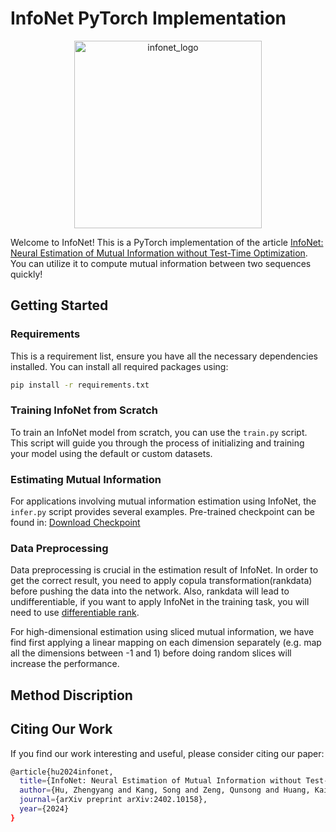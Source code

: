 # InfoNet PyTorch Implementation

<p align="center">
  <img src="https://drive.google.com/uc?export=view&id=1CS-iVGgRriB3Erl4fn8fLUJOjf6BHNqd" alt="infonet_logo" width="300"/>
</p>

Welcome to InfoNet! This is a PyTorch implementation of the article [InfoNet: Neural Estimation of Mutual Information without Test-Time Optimization](https://arxiv.org/abs/2402.10158).
You can utilize it to compute mutual information between two sequences quickly!

## Getting Started

### Requirements

This is a requirement list, ensure you have all the necessary dependencies installed. You can install all required packages using:

```bash
pip install -r requirements.txt
```

### Training InfoNet from Scratch

To train an InfoNet model from scratch, you can use the `train.py` script. This script will guide you through the process of initializing and training your model using the default or custom datasets.

### Estimating Mutual Information

For applications involving mutual information estimation using InfoNet, the `infer.py` script provides several examples. Pre-trained checkpoint can be found in: [Download Checkpoint](https://drive.google.com/file/d/1AalM-qoUYsJ5SS38hznXHSIv5h8lKVDx/view?usp=sharing)

### Data Preprocessing

Data preprocessing is crucial in the estimation result of InfoNet. In order to get the correct result, you need to apply copula transformation(rankdata) before pushing the data into the network.
Also, rankdata will lead to undifferentiable, if you want to apply InfoNet in the training task, you will need to use [differentiable rank](https://arxiv.org/abs/2002.08871).

For high-dimensional estimation using sliced mutual information, we have find first applying a linear mapping on each dimension separately (e.g. map all the dimensions between -1 and 1) before doing random slices will increase the performance.

## Method Discription

## Citing Our Work

If you find our work interesting and useful, please consider citing our paper:
```bash
@article{hu2024infonet,
  title={InfoNet: Neural Estimation of Mutual Information without Test-Time Optimization},
  author={Hu, Zhengyang and Kang, Song and Zeng, Qunsong and Huang, Kaibin and Yang, Yanchao},
  journal={arXiv preprint arXiv:2402.10158},
  year={2024}
}
```
